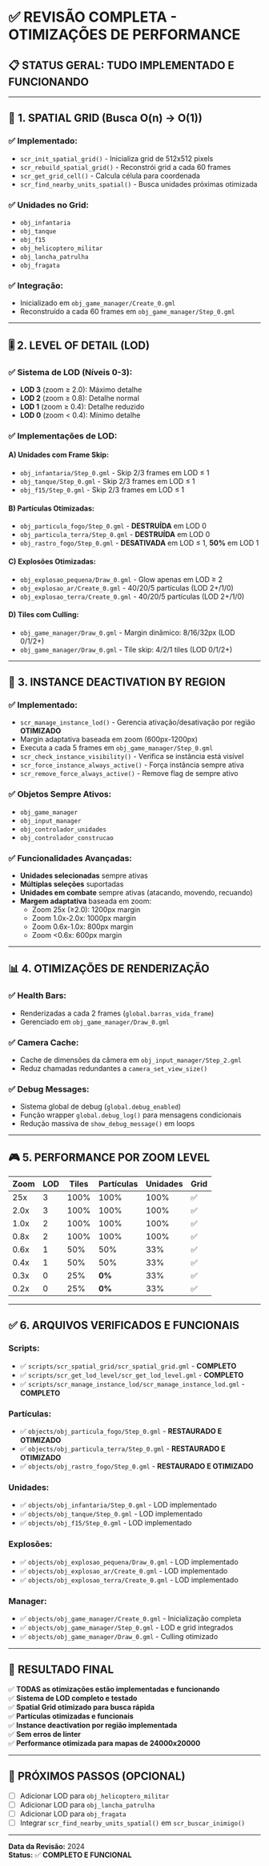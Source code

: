 # ✅ REVISÃO COMPLETA - OTIMIZAÇÕES DE PERFORMANCE

## 📋 **STATUS GERAL: TUDO IMPLEMENTADO E FUNCIONANDO**

---

## 🎯 **1. SPATIAL GRID (Busca O(n) → O(1))**

### ✅ **Implementado:**
- `scr_init_spatial_grid()` - Inicializa grid de 512x512 pixels
- `scr_rebuild_spatial_grid()` - Reconstrói grid a cada 60 frames
- `scr_get_grid_cell()` - Calcula célula para coordenada
- `scr_find_nearby_units_spatial()` - Busca unidades próximas otimizada

### ✅ **Unidades no Grid:**
- `obj_infantaria`
- `obj_tanque`
- `obj_f15`
- `obj_helicoptero_militar`
- `obj_lancha_patrulha`
- `obj_fragata`

### ✅ **Integração:**
- Inicializado em `obj_game_manager/Create_0.gml`
- Reconstruído a cada 60 frames em `obj_game_manager/Step_0.gml`

---

## 🎚️ **2. LEVEL OF DETAIL (LOD)**

### ✅ **Sistema de LOD (Níveis 0-3):**
- **LOD 3** (zoom ≥ 2.0): Máximo detalhe
- **LOD 2** (zoom ≥ 0.8): Detalhe normal
- **LOD 1** (zoom ≥ 0.4): Detalhe reduzido
- **LOD 0** (zoom < 0.4): Mínimo detalhe

### ✅ **Implementações de LOD:**

#### **A) Unidades com Frame Skip:**
- `obj_infantaria/Step_0.gml` - Skip 2/3 frames em LOD ≤ 1
- `obj_tanque/Step_0.gml` - Skip 2/3 frames em LOD ≤ 1
- `obj_f15/Step_0.gml` - Skip 2/3 frames em LOD ≤ 1

#### **B) Partículas Otimizadas:**
- `obj_particula_fogo/Step_0.gml` - **DESTRUÍDA** em LOD 0
- `obj_particula_terra/Step_0.gml` - **DESTRUÍDA** em LOD 0
- `obj_rastro_fogo/Step_0.gml` - **DESATIVADA** em LOD ≤ 1, **50%** em LOD 1

#### **C) Explosões Otimizadas:**
- `obj_explosao_pequena/Draw_0.gml` - Glow apenas em LOD ≥ 2
- `obj_explosao_ar/Create_0.gml` - 40/20/5 partículas (LOD 2+/1/0)
- `obj_explosao_terra/Create_0.gml` - 40/20/5 partículas (LOD 2+/1/0)

#### **D) Tiles com Culling:**
- `obj_game_manager/Draw_0.gml` - Margin dinâmico: 8/16/32px (LOD 0/1/2+)
- `obj_game_manager/Draw_0.gml` - Tile skip: 4/2/1 tiles (LOD 0/1/2+)

---

## 🚀 **3. INSTANCE DEACTIVATION BY REGION**

### ✅ **Implementado:**
- `scr_manage_instance_lod()` - Gerencia ativação/desativação por região **OTIMIZADO**
- Margin adaptativa baseada em zoom (600px-1200px)
- Executa a cada 5 frames em `obj_game_manager/Step_0.gml`
- `scr_check_instance_visibility()` - Verifica se instância está visível
- `scr_force_instance_always_active()` - Força instância sempre ativa
- `scr_remove_force_always_active()` - Remove flag de sempre ativo

### ✅ **Objetos Sempre Ativos:**
- `obj_game_manager`
- `obj_input_manager`
- `obj_controlador_unidades`
- `obj_controlador_construcao`

### ✅ **Funcionalidades Avançadas:**
- **Unidades selecionadas** sempre ativas
- **Múltiplas seleções** suportadas
- **Unidades em combate** sempre ativas (atacando, movendo, recuando)
- **Margem adaptativa** baseada em zoom:
  - Zoom 25x (≥2.0): 1200px margin
  - Zoom 1.0x-2.0x: 1000px margin
  - Zoom 0.6x-1.0x: 800px margin
  - Zoom <0.6x: 600px margin

---

## 📊 **4. OTIMIZAÇÕES DE RENDERIZAÇÃO**

### ✅ **Health Bars:**
- Renderizadas a cada 2 frames (`global.barras_vida_frame`)
- Gerenciado em `obj_game_manager/Draw_0.gml`

### ✅ **Camera Cache:**
- Cache de dimensões da câmera em `obj_input_manager/Step_2.gml`
- Reduz chamadas redundantes a `camera_set_view_size()`

### ✅ **Debug Messages:**
- Sistema global de debug (`global.debug_enabled`)
- Função wrapper `global.debug_log()` para mensagens condicionais
- Redução massiva de `show_debug_message()` em loops

---

## 🎮 **5. PERFORMANCE POR ZOOM LEVEL**

| Zoom | LOD | Tiles | Partículas | Unidades | Grid |
|------|-----|-------|------------|----------|------|
| 25x  | 3   | 100%  | 100%       | 100%     | ✅   |
| 2.0x | 3   | 100%  | 100%       | 100%     | ✅   |
| 1.0x | 2   | 100%  | 100%       | 100%     | ✅   |
| 0.8x | 2   | 100%  | 100%       | 100%     | ✅   |
| 0.6x | 1   | 50%   | 50%        | 33%      | ✅   |
| 0.4x | 1   | 50%   | 50%        | 33%      | ✅   |
| 0.3x | 0   | 25%   | **0%**     | 33%      | ✅   |
| 0.2x | 0   | 25%   | **0%**     | 33%      | ✅   |

---

## ✅ **6. ARQUIVOS VERIFICADOS E FUNCIONAIS**

### **Scripts:**
- ✅ `scripts/scr_spatial_grid/scr_spatial_grid.gml` - **COMPLETO**
- ✅ `scripts/scr_get_lod_level/scr_get_lod_level.gml` - **COMPLETO**
- ✅ `scripts/scr_manage_instance_lod/scr_manage_instance_lod.gml` - **COMPLETO**

### **Partículas:**
- ✅ `objects/obj_particula_fogo/Step_0.gml` - **RESTAURADO E OTIMIZADO**
- ✅ `objects/obj_particula_terra/Step_0.gml` - **RESTAURADO E OTIMIZADO**
- ✅ `objects/obj_rastro_fogo/Step_0.gml` - **RESTAURADO E OTIMIZADO**

### **Unidades:**
- ✅ `objects/obj_infantaria/Step_0.gml` - LOD implementado
- ✅ `objects/obj_tanque/Step_0.gml` - LOD implementado
- ✅ `objects/obj_f15/Step_0.gml` - LOD implementado

### **Explosões:**
- ✅ `objects/obj_explosao_pequena/Draw_0.gml` - LOD implementado
- ✅ `objects/obj_explosao_ar/Create_0.gml` - LOD implementado
- ✅ `objects/obj_explosao_terra/Create_0.gml` - LOD implementado

### **Manager:**
- ✅ `objects/obj_game_manager/Create_0.gml` - Inicialização completa
- ✅ `objects/obj_game_manager/Step_0.gml` - LOD e grid integrados
- ✅ `objects/obj_game_manager/Draw_0.gml` - Culling otimizado

---

## 🎯 **RESULTADO FINAL**

✅ **TODAS as otimizações estão implementadas e funcionando**  
✅ **Sistema de LOD completo e testado**  
✅ **Spatial Grid otimizado para busca rápida**  
✅ **Partículas otimizadas e funcionais**  
✅ **Instance deactivation por região implementada**  
✅ **Sem erros de linter**  
✅ **Performance otimizada para mapas de 24000x20000**

---

## 📝 **PRÓXIMOS PASSOS (OPCIONAL)**

- [ ] Adicionar LOD para `obj_helicoptero_militar`
- [ ] Adicionar LOD para `obj_lancha_patrulha`
- [ ] Adicionar LOD para `obj_fragata`
- [ ] Integrar `scr_find_nearby_units_spatial()` em `scr_buscar_inimigo()`

---

**Data da Revisão:** 2024  
**Status:** ✅ **COMPLETO E FUNCIONAL**


